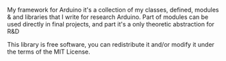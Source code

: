My framework for Arduino it's a collection of my classes, defined, modules & and libraries that I write for research Arduino. Part of modules can be used directly in final projects, and part it's a only theoretic abstraction for R&D

This library is free software, you can redistribute it and/or modify it under the terms of the MIT License.